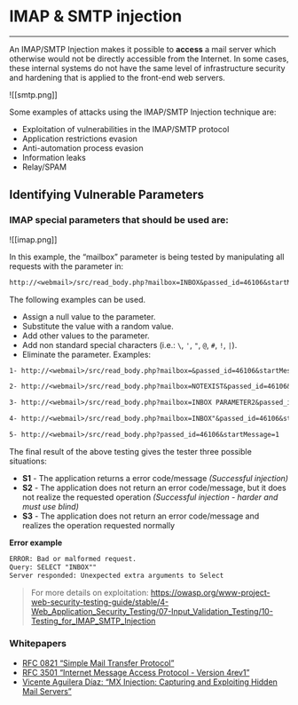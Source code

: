 # IMAP & SMTP injection
---
An IMAP/SMTP Injection makes it possible to **access** a mail server which otherwise would not be directly accessible from the Internet. In some cases, these internal systems do not have the same level of infrastructure security and hardening that is applied to the front-end web servers.

![[smtp.png]]

Some examples of attacks using the IMAP/SMTP Injection technique are:

-   Exploitation of vulnerabilities in the IMAP/SMTP protocol
-   Application restrictions evasion
-   Anti-automation process evasion
-   Information leaks
-   Relay/SPAM

## Identifying Vulnerable Parameters
### IMAP special parameters that should be used are:

![[imap.png]]

In this example, the “mailbox” parameter is being tested by manipulating all requests with the parameter in:
```txt
http://<webmail>/src/read_body.php?mailbox=INBOX&passed_id=46106&startMessage=1
```
The following examples can be used.
- Assign a null value to the parameter.
- Substitute the value with a random value.
- Add other values to the parameter.
- Add non standard special characters (i.e.: `\`, `'`, `"`, `@`, `#`, `!`, `|`).
-   Eliminate the parameter.
Examples:
```txt
1- http://<webmail>/src/read_body.php?mailbox=&passed_id=46106&startMessage=1

2- http://<webmail>/src/read_body.php?mailbox=NOTEXIST&passed_id=46106&startMessage=1

3- http://<webmail>/src/read_body.php?mailbox=INBOX PARAMETER2&passed_id=46106&startMessage=1

4- http://<webmail>/src/read_body.php?mailbox=INBOX"&passed_id=46106&startMessage=1

5- http://<webmail>/src/read_body.php?passed_id=46106&startMessage=1
```
The final result of the above testing gives the tester three possible situations:
- **S1** - The application returns a error code/message *(Successful injection)*
- **S2** - The  application does not return an error code/message, but it does not realize the requested operation  *(Successful injection - harder and must use blind)*
- **S3** - The application does not return an error code/message and realizes the operation requested normally

**Error example**
```txt
ERROR: Bad or malformed request.
Query: SELECT "INBOX""
Server responded: Unexpected extra arguments to Select
```

> For more details on exploitation: https://owasp.org/www-project-web-security-testing-guide/stable/4-Web_Application_Security_Testing/07-Input_Validation_Testing/10-Testing_for_IMAP_SMTP_Injection

### Whitepapers

-   [RFC 0821 “Simple Mail Transfer Protocol”](https://tools.ietf.org/html/rfc821)
-   [RFC 3501 “Internet Message Access Protocol - Version 4rev1”](https://tools.ietf.org/html/rfc3501)
-   [Vicente Aguilera Díaz: “MX Injection: Capturing and Exploiting Hidden Mail Servers”](http://www.webappsec.org/projects/articles/121106.pdf)